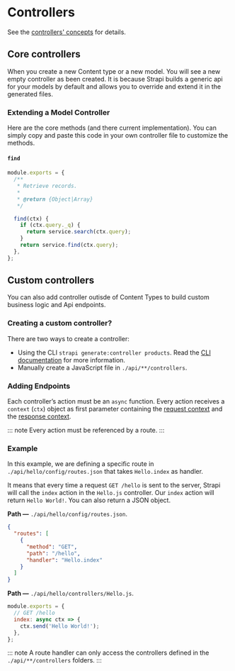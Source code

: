 # Controllers

See the [controllers' concepts](../concepts/concepts.md#controllers) for details.

## Core controllers

When you create a new Content type or a new model. You will see a new empty controller as been created. It is because Strapi builds a generic api for your models by default and allows you to override and extend it in the generated files.

### Extending a Model Controller

Here are the core methods (and there current implementation).
You can simply copy and paste this code in your own controller file to customize the methods.

#### `find`

```js
module.exports = {
  /**
   * Retrieve records.
   *
   * @return {Object|Array}
   */

  find(ctx) {
    if (ctx.query._q) {
      return service.search(ctx.query);
    }
    return service.find(ctx.query);
  },
};
```

## Custom controllers

You can also add controller outisde of Content Types to build custom business logic and Api endpoints.

### Creating a custom controller?

There are two ways to create a controller:

- Using the CLI `strapi generate:controller products`. Read the [CLI documentation](../cli/CLI.md#strapi-generatecontroller) for more information.
- Manually create a JavaScript file in `./api/**/controllers`.

### Adding Endpoints

Each controller’s action must be an `async` function.
Every action receives a `context` (`ctx`) object as first parameter containing the [request context](../guides/requests.md) and the [response context](../guides/responses.md).

::: note
Every action must be referenced by a route.
:::

### Example

In this example, we are defining a specific route in `./api/hello/config/routes.json` that takes `Hello.index` as handler.

It means that every time a request `GET /hello` is sent to the server, Strapi will call the `index` action in the `Hello.js` controller.
Our `index` action will return `Hello World!`. You can also return a JSON object.

**Path —** `./api/hello/config/routes.json`.

```json
{
  "routes": [
    {
      "method": "GET",
      "path": "/hello",
      "handler": "Hello.index"
    }
  ]
}
```

**Path —** `./api/hello/controllers/Hello.js`.

```js
module.exports = {
  // GET /hello
  index: async ctx => {
    ctx.send('Hello World!');
  },
};
```

::: note
A route handler can only access the controllers defined in the `./api/**/controllers` folders.
:::
